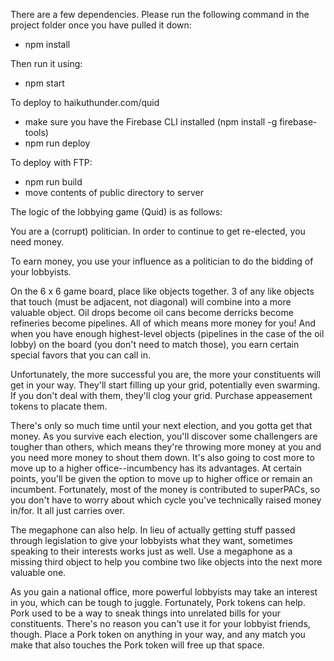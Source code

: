 There are a few dependencies. Please run the following command in the project folder once you have pulled it down:
* npm install

Then run it using:
* npm start

To deploy to haikuthunder.com/quid
* make sure you have the Firebase CLI installed (npm install -g firebase-tools)
* npm run deploy

To deploy with FTP:
* npm run build
* move contents of public directory to server


The logic of the lobbying game (Quid) is as follows:

You are a (corrupt) politician. In order to continue to get re-elected, you need money.

To earn money, you use your influence as a politician to do the bidding of your lobbyists.

On the 6 x 6 game board, place like objects together.
3 of any like objects that touch (must be adjacent, not diagonal) will combine into a more valuable object.
Oil drops become oil cans become derricks become refineries become pipelines. All of which means more money for you! And when you have enough highest-level objects (pipelines in the case of the oil lobby) on the board (you don't need to match those), you earn certain special favors that you can call in.

Unfortunately, the more successful you are, the more your constituents will get in your way.
They'll start filling up your grid, potentially even swarming.
If you don't deal with them, they'll clog your grid. Purchase appeasement tokens to placate them.

There's only so much time until your next election, and you gotta get that money.
As you survive each election, you'll discover some challengers are tougher than others,
which means they're throwing more money at you and you need more money to shout them down.
It's also going to cost more to move up to a higher office--incumbency has its advantages.
At certain points, you'll be given the option to move up to higher office or remain an incumbent.
Fortunately, most of the money is contributed to superPACs, so you don't have to worry about which cycle you've technically raised money in/for. It all just carries over.

The megaphone can also help. In lieu of actually getting stuff passed through legislation to give
your lobbyists what they want, sometimes speaking to their interests works just as well. Use a megaphone as a missing third object to help you combine two like objects into the next more valuable one.

As you gain a national office, more powerful lobbyists may take an interest in you,
which can be tough to juggle. Fortunately, Pork tokens can help. Pork used to be a way to sneak things into unrelated bills for your constituents. There's no reason you can't use it for your lobbyist friends, though. Place a Pork token on anything in your way, and any match you make that also touches the Pork token will free up that space.
